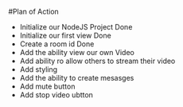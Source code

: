 #Plan of Action

- Initialize our NodeJS Project Done
- Initialize our first view Done
- Create a room id Done
- Add the ability view our own Video
- Add ability ro allow others to stream their video
- Add styling 
- Add the ability to create mesasges
- Add mute button 
- Add stop video ubtton